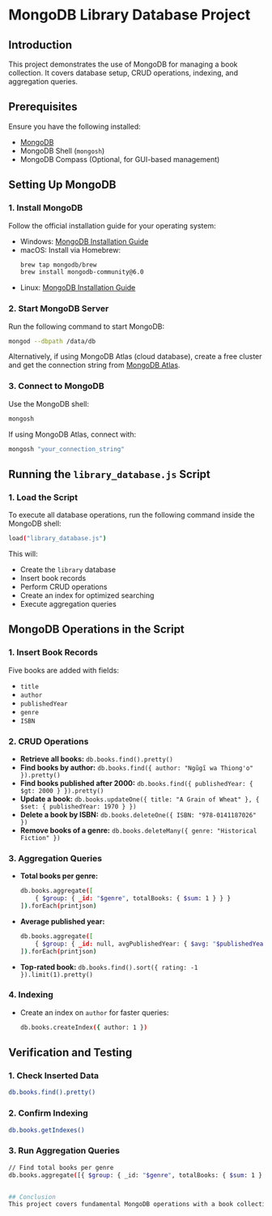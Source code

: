 # MongoDB Library Database Project

## Introduction
This project demonstrates the use of MongoDB for managing a book collection. It covers database setup, CRUD operations, indexing, and aggregation queries.

## Prerequisites
Ensure you have the following installed:
- [MongoDB](https://www.mongodb.com/try/download/community)
- MongoDB Shell (`mongosh`)
- MongoDB Compass (Optional, for GUI-based management)

## Setting Up MongoDB
### **1. Install MongoDB**
Follow the official installation guide for your operating system:
- Windows: [MongoDB Installation Guide](https://docs.mongodb.com/manual/tutorial/install-mongodb-on-windows/)
- macOS: Install via Homebrew:
  ```sh
  brew tap mongodb/brew
  brew install mongodb-community@6.0
- Linux: [MongoDB Installation Guide](https://docs.mongodb.com/manual/administration/install-on-linux/)

### **2. Start MongoDB Server**
Run the following command to start MongoDB:
```sh
mongod --dbpath /data/db
```
Alternatively, if using MongoDB Atlas (cloud database), create a free cluster and get the connection string from [MongoDB Atlas](https://www.mongodb.com/cloud/atlas).

### **3. Connect to MongoDB**
Use the MongoDB shell:
```sh
mongosh
```
If using MongoDB Atlas, connect with:
```sh
mongosh "your_connection_string"
```

## Running the `library_database.js` Script
### **1. Load the Script**
To execute all database operations, run the following command inside the MongoDB shell:
```sh
load("library_database.js")
```
This will:
- Create the `library` database
- Insert book records
- Perform CRUD operations
- Create an index for optimized searching
- Execute aggregation queries

## MongoDB Operations in the Script
### **1. Insert Book Records**
Five books are added with fields:
- `title`
- `author`
- `publishedYear`
- `genre`
- `ISBN`

### **2. CRUD Operations**
- **Retrieve all books:** `db.books.find().pretty()`
- **Find books by author:** `db.books.find({ author: "Ngũgĩ wa Thiong'o" }).pretty()`
- **Find books published after 2000:** `db.books.find({ publishedYear: { $gt: 2000 } }).pretty()`
- **Update a book:** `db.books.updateOne({ title: "A Grain of Wheat" }, { $set: { publishedYear: 1970 } })`
- **Delete a book by ISBN:** `db.books.deleteOne({ ISBN: "978-0141187026" })`
- **Remove books of a genre:** `db.books.deleteMany({ genre: "Historical Fiction" })`

### **3. Aggregation Queries**
- **Total books per genre:**
  ```sh
  db.books.aggregate([
      { $group: { _id: "$genre", totalBooks: { $sum: 1 } } }
  ]).forEach(printjson)
  ```
- **Average published year:**
  ```sh
  db.books.aggregate([
      { $group: { _id: null, avgPublishedYear: { $avg: "$publishedYear" } } }
  ]).forEach(printjson)
  ```
- **Top-rated book:** `db.books.find().sort({ rating: -1 }).limit(1).pretty()`

### **4. Indexing**
- Create an index on `author` for faster queries:
  ```sh
  db.books.createIndex({ author: 1 })
  ```

## Verification and Testing
### **1. Check Inserted Data**
```sh
db.books.find().pretty()
```
### **2. Confirm Indexing**
```sh
db.books.getIndexes()
```
### **3. Run Aggregation Queries**
```sh
// Find total books per genre
db.books.aggregate([{ $group: { _id: "$genre", totalBooks: { $sum: 1 } } }]).forEach(printjson)


## Conclusion
This project covers fundamental MongoDB operations with a book collection. It demonstrates CRUD operations, aggregation, and indexing to optimize queries.


